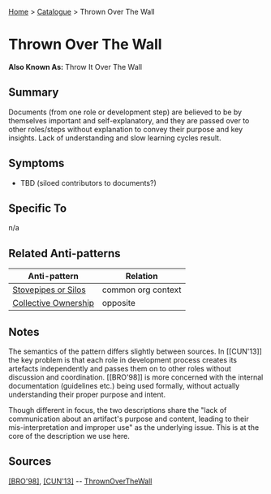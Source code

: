 [Home](../README.md) > [Catalogue](../Antipatterns_catalogue.md) > Thrown Over The Wall


# Thrown Over The Wall

**Also Known As:** Throw It Over The Wall


## Summary

Documents (from one role or development step) are believed to be by themselves important and self-explanatory, and they are passed over to other roles/steps without explanation to convey their purpose and key insights.  Lack of understanding and slow learning cycles result.


## Symptoms

 - TBD (siloed contributors to documents?)

## Specific To

n/a

## Related Anti-patterns

|Anti-pattern  | Relation |
|--|--|
| [Stovepipes or Silos](Stovepipe_Or_Silos.md) | common org context |
| [Collective Ownership](Collective_Ownership.md) | opposite |

## Notes

The semantics of the pattern differs slightly between sources.  In [[CUN'13]] the key problem is that each role in development process creates its artefacts independently and passes them on to other roles without discussion and coordination.  [[BRO'98]] is more concerned with the internal documentation (guidelines etc.) being used formally, without actually understanding their proper purpose and intent.  

Though different in focus, the two descriptions share the "lack of communication about an artifact's purpose and content, leading to their mis-interpretation and improper use" as the underlying issue.  This is at the core of the description we use here.

## Sources

[[BRO'98]](../References.md), [[CUN'13]](../References.md) -- [ThrownOverTheWall](http://wiki.c2.com/?ThrownOverTheWall)
